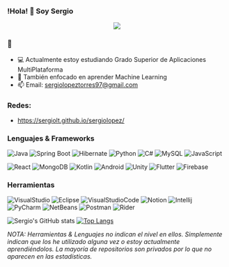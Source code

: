 ### !Hola! :wave: Soy Sergio

<div align="center">
<img src="https://media.giphy.com/media/NTur7XlVDUdqM/giphy.gif">
</div>


### :eyes:

 - :computer: Actualmente estoy estudiando Grado Superior de Aplicaciones MultiPlataforma 
 - :book: También enfocado en aprender Machine Learning
 - :mailbox: Email: sergiolopeztorres97@gmail.com
 
 ### Redes:

- https://sergiolt.github.io/sergiolopez/

 

### Lenguajes & Frameworks

![Java](https://img.shields.io/badge/-Java-435?&logo=Java&logoColor=ffffff)
![Spring Boot](https://img.shields.io/badge/-Spring%20Boot-435?&logo=springboot)
![Hibernate](https://img.shields.io/badge/-Hibernate-435?&logo=hibernate)
![Python](https://img.shields.io/badge/-Python-435?&logo=python)
![C#](https://img.shields.io/badge/-CSharp-435?&logo=csharp)
![MySQL](https://img.shields.io/badge/-SQL-435?&logo=MySQL&logoColor=4479A1)
![JavaScript](https://img.shields.io/badge/-JavaScript-435?&logo=JavaScript&logoColor=ddc508)

![React](https://img.shields.io/badge/-React-435?&logo=react)
![MongoDB](https://img.shields.io/badge/-Mongodb-435?&logo=mongodb)
![Kotlin](https://img.shields.io/badge/-Kotlin-435?&logo=kotlin)
![Android](https://img.shields.io/badge/-Android%20Studio-435?&logo=android)
![Unity](https://img.shields.io/badge/-Unity-435?&logo=unity)
![Flutter](https://img.shields.io/badge/-Flutter-435?&logo=flutter)
![Firebase](https://img.shields.io/badge/-Firebase-435?&logo=firebase)

### Herramientas
![VisualStudio](https://img.shields.io/badge/-Visual%20Studio-000?&logo=visual-studio&logoColor=b70cee)
![Eclipse](https://img.shields.io/badge/-Eclipse-000?&logo=eclipse&logoColor=3b016b)
![VisualStudioCode](https://img.shields.io/badge/-Visual%20Studio%20Code-000?&logo=visual-studio-code&logoColor=0b6eec)
![Notion](https://img.shields.io/badge/-Notion-000?&logo=notion)
![Intellij](https://img.shields.io/badge/-Intellij-000?&logo=intellij-idea)
![PyCharm](https://img.shields.io/badge/-PyCharm-000?&logo=pycharm)
![NetBeans](https://img.shields.io/badge/-NetBeans-000?&logo=apache-netbeans-ide)
![Postman](https://img.shields.io/badge/-Postman-000?&logo=postman)
![Rider](https://img.shields.io/badge/-Rider-000?&logo=rider)


![Sergio's GitHub stats](https://github-readme-stats.vercel.app/api?username=sergiolt&count_private=true&show_icons=true)
[![Top Langs](https://github-readme-stats.vercel.app/api/top-langs/?username=sergiolt&count_private=true)](https://github.com/sergiolt/)


<i>NOTA: Herramientas & Lenguajes no indican el nivel en ellos. Simplemente indican que los he utilizado alguna vez o estoy actualmente aprendiéndolos. La mayoría de repositorios son privados por lo que no aparecen en las estadísticas.</i>



